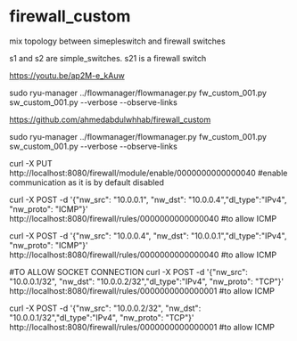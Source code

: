 # firewall_custom
mix topology between simepleswitch and firewall switches


s1 and s2 are simple_switches.
</n>
s21 is a firewall switch
</n>


https://youtu.be/ap2M-e_kAuw


</n>
 sudo ryu-manager ../flowmanager/flowmanager.py fw_custom_001.py sw_custom_001.py --verbose --observe-links
 </n>
 
 https://github.com/ahmedabdulwhhab/firewall_custom
</n>



sudo ryu-manager ../flowmanager/flowmanager.py fw_custom_001.py sw_custom_001.py --verbose --observe-links
</n>



curl -X PUT http://localhost:8080/firewall/module/enable/0000000000000040    #enable communication as it is by default disabled
</n>



curl -X POST -d '{"nw_src": "10.0.0.1", "nw_dst": "10.0.0.4","dl_type":"IPv4", "nw_proto": "ICMP"}' http://localhost:8080/firewall/rules/0000000000000040 #to allow ICMP
</n>



curl -X POST -d '{"nw_src": "10.0.0.4", "nw_dst": "10.0.0.1","dl_type":"IPv4", "nw_proto": "ICMP"}' http://localhost:8080/firewall/rules/0000000000000040 #to allow ICMP
</n>

#TO ALLOW SOCKET CONNECTION
</n>
curl -X POST -d '{"nw_src": "10.0.0.1/32", "nw_dst": "10.0.0.2/32","dl_type":"IPv4", "nw_proto": "TCP"}' http://localhost:8080/firewall/rules/0000000000000001 #to allow ICMP
</n>

curl -X POST -d '{"nw_src": "10.0.0.2/32", "nw_dst": "10.0.0.1/32","dl_type":"IPv4", "nw_proto": "TCP"}' http://localhost:8080/firewall/rules/0000000000000001 #to allow ICMP
